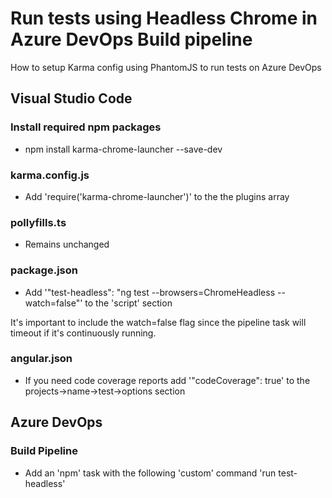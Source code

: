 # Run tests using Headless Chrome in Azure DevOps Build pipeline
How to setup Karma config using PhantomJS to run tests on Azure DevOps

## Visual Studio Code
### Install required npm packages
- npm install karma-chrome-launcher --save-dev
### karma.config.js
- Add 'require('karma-chrome-launcher')' to the the plugins array
### pollyfills.ts
- Remains unchanged
### package.json
- Add '"test-headless": "ng test --browsers=ChromeHeadless --watch=false"' to the 'script' section

It's important to include the watch=false flag since the pipeline task will timeout if it's continuously running.
### angular.json
- If you need code coverage reports add '"codeCoverage": true' to the projects->name->test->options section
## Azure DevOps
### Build Pipeline
- Add an 'npm' task with the following 'custom' command 'run test-headless'

